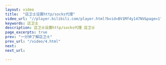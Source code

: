 ```yaml
---
layout: video
title:  "店卫士设置http/socks代理"
video_url: "//player.bilibili.com/player.html?bvid=BV1Mf4y147NV&page=1"
keywords: 店卫士
description: 店卫士设置http/socks代理 店卫士
page_excerpts: true
prev: "一分钟了解店卫士"
prev_url: "/video/4.html"
next: 
next_url: 

---
```

